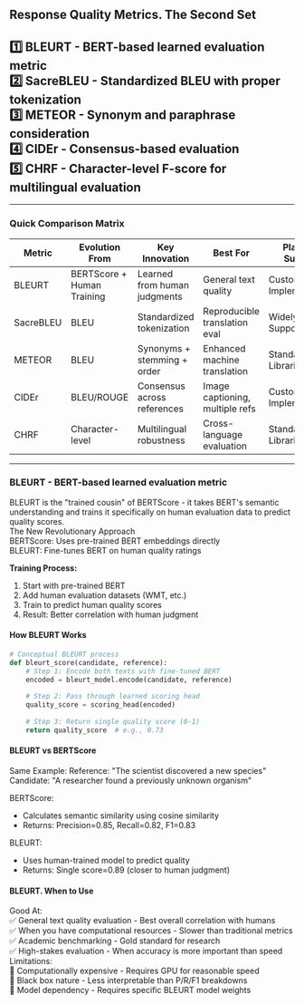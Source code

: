 ## Response Quality Metrics. The Second Set
1️⃣ BLEURT - BERT-based learned evaluation metric  
2️⃣ SacreBLEU - Standardized BLEU with proper tokenization  
3️⃣ METEOR - Synonym and paraphrase consideration  
4️⃣ CIDEr - Consensus-based evaluation  
5️⃣ CHRF - Character-level F-score for multilingual evaluation
---



---
### Quick Comparison Matrix
| Metric | Evolution From | Key Innovation | Best For | Platform Support | 
| ------ | ------------- | -------------- | -------- | ---------------- |
| BLEURT | BERTScore + Human Training | Learned from human judgments | General text quality | Custom Implementation | 
| SacreBLEU | BLEU | Standardized tokenization | Reproducible translation eval | Widely Supported | 
| METEOR | BLEU | Synonyms + stemming + order | Enhanced machine translation | Standard Libraries | 
| CIDEr | BLEU/ROUGE | Consensus across references | Image captioning, multiple refs | Custom Implementation | 
| CHRF | Character-level | Multilingual robustness | Cross-language evaluation | Standard Libraries |

---
### BLEURT - BERT-based learned evaluation metric  

BLEURT is the "trained cousin" of BERTScore - it takes BERT's semantic understanding and trains it specifically on human evaluation data to predict quality scores.  
The New Revolutionary Approach  
BERTScore: Uses pre-trained BERT embeddings directly  
BLEURT: Fine-tunes BERT on human quality ratings  

**Training Process:**
1. Start with pre-trained BERT
2. Add human evaluation datasets (WMT, etc.)
3. Train to predict human quality scores
4. Result: Better correlation with human judgment

#### How BLEURT Works
```python
# Conceptual BLEURT process
def bleurt_score(candidate, reference):
    # Step 1: Encode both texts with fine-tuned BERT
    encoded = bleurt_model.encode(candidate, reference)
    
    # Step 2: Pass through learned scoring head
    quality_score = scoring_head(encoded)
    
    # Step 3: Return single quality score (0-1)
    return quality_score  # e.g., 0.73
```
#### BLEURT vs BERTScore
Same Example:
Reference: "The scientist discovered a new species"  
Candidate: "A researcher found a previously unknown organism"  

BERTScore: 
- Calculates semantic similarity using cosine similarity
- Returns: Precision=0.85, Recall=0.82, F1=0.83

BLEURT:
- Uses human-trained model to predict quality
- Returns: Single score=0.89 (closer to human judgment)

#### BLEURT. When to Use
Good At:  
✅ General text quality evaluation - Best overall correlation with humans  
✅ When you have computational resources - Slower than traditional metrics  
✅ Academic benchmarking - Gold standard for research  
✅ High-stakes evaluation - When accuracy is more important than speed  
Limitations:  
🔴 Computationally expensive - Requires GPU for reasonable speed  
🔴 Black box nature - Less interpretable than P/R/F1 breakdowns  
🔴 Model dependency - Requires specific BLEURT model weights  
